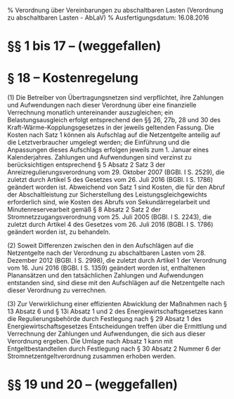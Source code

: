 % Verordnung über Vereinbarungen zu abschaltbaren Lasten  (Verordnung zu abschaltbaren Lasten - AbLaV)
% Ausfertigungsdatum: 16.08.2016
 
# §§ 1 bis 17 – (weggefallen)

# § 18 – Kostenregelung

(1) Die Betreiber von Übertragungsnetzen sind verpflichtet, ihre Zahlungen und Aufwendungen nach dieser Verordnung über eine finanzielle Verrechnung monatlich untereinander auszugleichen; ein Belastungsausgleich erfolgt entsprechend den §§ 26, 27b, 28 und 30 des Kraft-Wärme-Kopplungsgesetzes in der jeweils geltenden Fassung. Die Kosten nach Satz 1 können als Aufschlag auf die Netzentgelte anteilig auf die Letztverbraucher umgelegt werden; die Einführung und die Anpassungen dieses Aufschlags erfolgen jeweils zum 1. Januar eines Kalenderjahres. Zahlungen und Aufwendungen sind verzinst zu berücksichtigen entsprechend § 5 Absatz 2 Satz 3 der Anreizregulierungsverordnung vom 29. Oktober 2007 (BGBl. I S. 2529), die zuletzt durch Artikel 5 des Gesetzes vom 26. Juli 2016 (BGBl. I S. 1786) geändert worden ist. Abweichend von Satz 1 sind Kosten, die für den Abruf der Abschaltleistung zur Sicherstellung des Leistungsgleichgewichts erforderlich sind, wie Kosten des Abrufs von Sekundärregelarbeit und Minutenreservearbeit gemäß § 8 Absatz 2 Satz 2 der Stromnetzzugangsverordnung vom 25. Juli 2005 (BGBl. I S. 2243), die zuletzt durch Artikel 4 des Gesetzes vom 26. Juli 2016 (BGBl. I S. 1786) geändert worden ist, zu behandeln.

(2) Soweit Differenzen zwischen den in den Aufschlägen auf die Netzentgelte nach der Verordnung zu abschaltbaren Lasten vom 28. Dezember 2012 (BGBl. I S. 2998), die zuletzt durch Artikel 1 der Verordnung vom 16. Juni 2016 (BGBl. I S. 1359) geändert worden ist, enthaltenen Planansätzen und den tatsächlichen Zahlungen und Aufwendungen entstanden sind, sind diese mit den Aufschlägen auf die Netzentgelte nach dieser Verordnung zu verrechnen.

(3) Zur Verwirklichung einer effizienten Abwicklung der Maßnahmen nach § 13 Absatz 6 und § 13i Absatz 1 und 2 des Energiewirtschaftsgesetzes kann die Regulierungsbehörde durch Festlegung nach § 29 Absatz 1 des Energiewirtschaftsgesetzes Entscheidungen treffen über die Ermittlung und Verrechnung der Zahlungen und Aufwendungen, die sich aus dieser Verordnung ergeben. Die Umlage nach Absatz 1 kann mit Entgeltbestandteilen durch Festlegung nach § 30 Absatz 2 Nummer 6 der Stromnetzentgeltverordnung zusammen erhoben werden.

# §§ 19 und 20 – (weggefallen)
